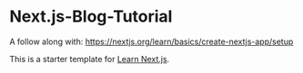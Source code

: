 # Next.js-Blog-Tutorial

A follow along with: https://nextjs.org/learn/basics/create-nextjs-app/setup

This is a starter template for [Learn Next.js](https://nextjs.org/learn).